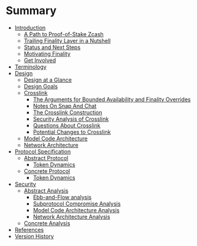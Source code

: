 # Summary

- [Introduction](./introduction.md)
  - [A Path to Proof-of-Stake Zcash](./introduction/a-path-to-pos-zcash.md)
  - [Trailing Finality Layer in a Nutshell](./introduction/trailing-finality-layer-in-a-nutshell.md)
  - [Status and Next Steps](./introduction/status-and-next-steps.md)
  - [Motivating Finality](./introduction/motivating-finality.md)
  - [Get Involved](./introduction/get-involved.md)
- [Terminology](./terminology.md)
- [Design](./design.md)
  - [Design at a Glance](./design/design-at-a-glance.md)
  - [Design Goals](./design/goals.md)
  - [Crosslink](./design/crosslink.md)
    - [The Arguments for Bounded Availability and Finality Overrides](./design/crosslink/the-arguments-for-bounded-availability-and-finality-overrides.md)
    - [Notes On Snap And Chat](./design/crosslink/notes-on-snap-and-chat.md)
    - [The Crosslink Construction](./design/crosslink/construction.md)
    - [Security Analysis of Crosslink](./design/crosslink/security-analysis.md)
    - [Questions About Crosslink](./design/crosslink/questions.md)
    - [Potential Changes to Crosslink](./design/crosslink/potential-changes.md)
  - [Model Code Architecture]()
  - [Network Architecture]()
- [Protocol Specification]()
  - [Abstract Protocol]()
    - [Token Dynamics]()
  - [Concrete Protocol]()
    - [Token Dynamics]()
- [Security]()
  - [Abstract Analysis]()
    - [Ebb-and-Flow analysis]()
    - [Subprotocol Compromise Analysis]()
    - [Model Code Architecture Analysis]()
    - [Network Architecture Analysis]()
  - [Concrete Analysis]()
- [References](./references.md)
- [Version History](./version-history.md)
